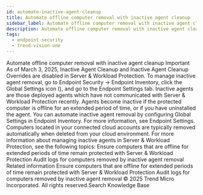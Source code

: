 ```yaml
---
id: automate-inactive-agent-cleanup
title: Automate offline computer removal with inactive agent cleanup
sidebar_label: Automate offline computer removal with inactive agent cleanup
description: Automate offline computer removal with inactive agent cleanup
tags:
  - endpoint-security
  - trend-vision-one
---
```


 Automate offline computer removal with inactive agent cleanup Important As of March 3, 2025, Inactive Agent Cleanup and Inactive Agent Cleanup Overrides are disabled in Server & Workload Protection. To manage inactive agent removal, go to Endpoint Security → Endpoint Inventory, click the Global Settings icon (), and go to the Endpoint Settings tab. Inactive agents are those deployed agents which have not communicated with Server & Workload Protection recently. Agents become inactive if the protected computer is offline for an extended period of time, or if you have uninstalled the agent. You can automate inactive agent removal by configuring Global Settings in Endpoint Inventory. For more information, see Endpoint Settings. Computers located in your connected cloud accounts are typically removed automatically when deleted from your cloud environment. For more information about managing inactive agents in Server & Workload Protection, see the following topics: Ensure computers that are offline for extended periods of time remain protected with Server & Workload Protection Audit logs for computers removed by inactive agent removal Related information Ensure computers that are offline for extended periods of time remain protected with Server & Workload Protection Audit logs for computers removed by inactive agent removal © 2025 Trend Micro Incorporated. All rights reserved.Search Knowledge Base
